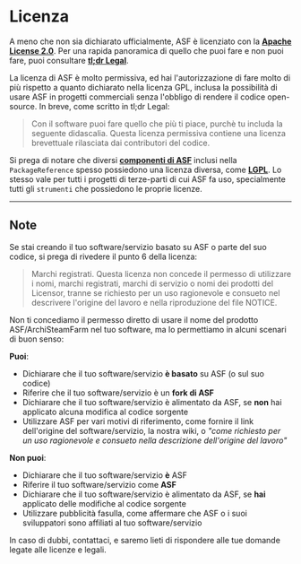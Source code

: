 # Licenza

A meno che non sia dichiarato ufficialmente, ASF è licenziato con la **[ Apache License 2.0](https://raw.githubusercontent.com/JustArchiNET/ArchiSteamFarm/master/LICENSE-2.0.txt)**. Per una rapida panoramica di quello che puoi fare e non puoi fare, puoi consultare **[tl;dr Legal](https://tldrlegal.com/license/apache-license-2.0-(apache-2.0))**.

La licenza di ASF è molto permissiva, ed hai l'autorizzazione di fare molto di più rispetto a quanto dichiarato nella licenza GPL, inclusa la possibilità di usare ASF in progetti commerciali senza l'obbligo di rendere il codice open-source. In breve, come scritto in tl;dr Legal:

> Con il software puoi fare quello che più ti piace, purchè tu includa la seguente didascalia. Questa licenza permissiva contiene una licenza brevettuale rilasciata dai contributori del codice.

Si prega di notare che diversi **[componenti di ASF](https://github.com/JustArchiNET/ArchiSteamFarm/blob/master/ArchiSteamFarm/ArchiSteamFarm.csproj)** inclusi nella `PackageReference` spesso possiedono una licenza diversa, come **[LGPL](https://tldrlegal.com/license/gnu-lesser-general-public-license-v3-(lgpl-3))**. Lo stesso vale per tutti i progetti di terze-parti di cui ASF fa uso, specialmente tutti gli `strumenti` che possiedono le proprie licenze.

* * *

## Note

Se stai creando il tuo software/servizio basato su ASF o parte del suo codice, si prega di rivedere il punto 6 della licenza:

> Marchi registrati. Questa licenza non concede il permesso di utilizzare i nomi, marchi registrati, marchi di servizio o nomi dei prodotti del Licensor, tranne se richiesto per un uso ragionevole e consueto nel descrivere l'origine del lavoro e nella riproduzione del file NOTICE.

Non ti concediamo il permesso diretto di usare il nome del prodotto ASF/ArchiSteamFarm nel tuo software, ma lo permettiamo in alcuni scenari di buon senso:

**Puoi**:

- Dichiarare che il tuo software/servizio **è basato** su ASF (o sul suo codice)
- Riferire che il tuo software/servizio è un **fork di ASF**
- Dichiarare che il tuo software/servizio è alimentato da ASF, se **non** hai applicato alcuna modifica al codice sorgente
- Utilizzare ASF per vari motivi di riferimento, come fornire il link dell'origine del software/servizio, la nostra wiki, o *"come richiesto per un uso ragionevole e consueto nella descrizione dell'origine del lavoro"*

**Non puoi**:

- Dichiarare che il tuo software/servizio **è** ASF
- Riferire il tuo software/servizio come **ASF**
- Dichiarare che il tuo software/servizio è alimentato da ASF, se **hai** applicato delle modifiche al codice sorgente
- Utilizzare pubblicità fasulla, come affermare che ASF o i suoi sviluppatori sono affiliati al tuo software/servizio

In caso di dubbi, contattaci, e saremo lieti di rispondere alle tue domande legate alle licenze e legali.